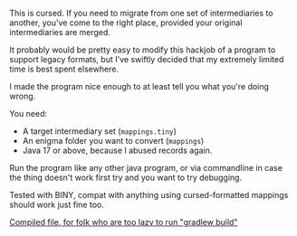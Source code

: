 This is cursed. If you need to migrate from one set of intermediaries to another, you've come to the right place, provided your original intermediaries are merged.

It probably would be pretty easy to modify this hackjob of a program to support legacy formats, but I've swiftly decided that my extremely limited time is best spent elsewhere.

I made the program nice enough to at least tell you what you're doing wrong.

You need:
- A target intermediary set (`mappings.tiny`)
- An enigma folder you want to convert (`mappings`)
- Java 17 or above, because I abused records again.

Run the program like any other java program, or via commandline in case the thing doesn't work first try and you want to try debugging.

Tested with BINY, compat with anything using cursed-formatted mappings should work just fine too.

[Compiled file, for folk who are too lazy to run "gradlew build"](https://maven.glass-launcher.net/#/releases/net/glasslauncher/intermediary-ruiner/1.0+thisisawful)